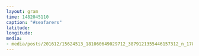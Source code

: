 ```yaml
---
layout: gram
time: 1482045110
caption: "#seafarers"
latitude: 
longitude: 
media:
- media/posts/201612/15624513_181060649029712_3879121355446157312_n_17855824336084222.jpg
---
```

